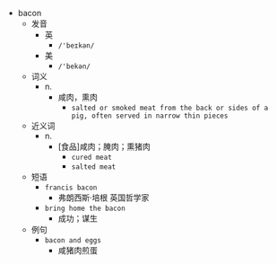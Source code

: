 - bacon
  - 发音
    - 英
      - `/'beɪkən/`
    - 美
      - `/'bekən/`
  - 词义
    - n.
      - 咸肉，熏肉
        - `salted or smoked meat from the back or sides of a pig, often served in narrow thin pieces`
  - 近义词
    - n.
      - [食品]咸肉；腌肉；熏猪肉
        - `cured meat`
        - `salted meat`
  - 短语
    - `francis bacon`
      - 弗朗西斯·培根 英国哲学家 
    - `bring home the bacon`
      - 成功；谋生 
  - 例句
    - `bacon and eggs`
      - 咸猪肉煎蛋

